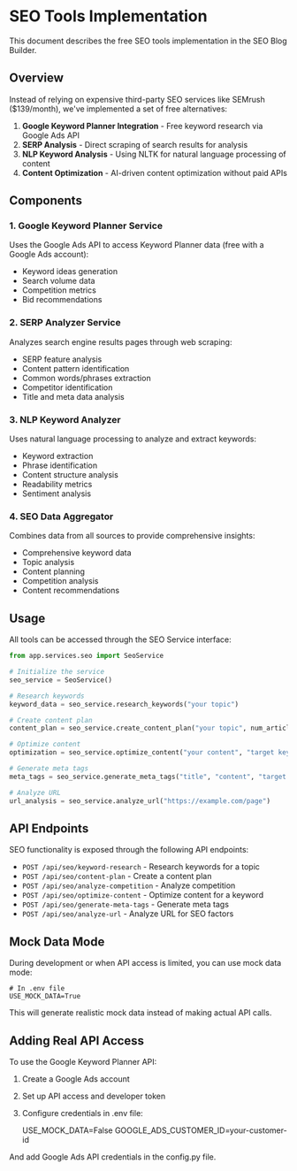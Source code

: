# SEO Tools Implementation

This document describes the free SEO tools implementation in the SEO Blog Builder.

## Overview

Instead of relying on expensive third-party SEO services like SEMrush ($139/month), we've implemented a set of free alternatives:

1.  **Google Keyword Planner Integration** - Free keyword research via Google Ads API
2.  **SERP Analysis** - Direct scraping of search results for analysis
3.  **NLP Keyword Analysis** - Using NLTK for natural language processing of content
4.  **Content Optimization** - AI-driven content optimization without paid APIs

## Components

### 1. Google Keyword Planner Service

Uses the Google Ads API to access Keyword Planner data (free with a Google Ads account):

*   Keyword ideas generation
*   Search volume data
*   Competition metrics
*   Bid recommendations

### 2. SERP Analyzer Service

Analyzes search engine results pages through web scraping:

*   SERP feature analysis
*   Content pattern identification
*   Common words/phrases extraction
*   Competitor identification
*   Title and meta data analysis

### 3. NLP Keyword Analyzer

Uses natural language processing to analyze and extract keywords:

*   Keyword extraction
*   Phrase identification
*   Content structure analysis
*   Readability metrics
*   Sentiment analysis

### 4. SEO Data Aggregator

Combines data from all sources to provide comprehensive insights:

*   Comprehensive keyword data
*   Topic analysis
*   Content planning
*   Competition analysis
*   Content recommendations

## Usage

All tools can be accessed through the SEO Service interface:

```python
from app.services.seo import SeoService

# Initialize the service
seo_service = SeoService()

# Research keywords
keyword_data = seo_service.research_keywords("your topic")

# Create content plan
content_plan = seo_service.create_content_plan("your topic", num_articles=10)

# Optimize content
optimization = seo_service.optimize_content("your content", "target keyword")

# Generate meta tags
meta_tags = seo_service.generate_meta_tags("title", "content", "target keyword")

# Analyze URL
url_analysis = seo_service.analyze_url("https://example.com/page")
```

## API Endpoints

SEO functionality is exposed through the following API endpoints:

*   `POST /api/seo/keyword-research` - Research keywords for a topic
*   `POST /api/seo/content-plan` - Create a content plan
*   `POST /api/seo/analyze-competition` - Analyze competition
*   `POST /api/seo/optimize-content` - Optimize content for a keyword
*   `POST /api/seo/generate-meta-tags` - Generate meta tags
*   `POST /api/seo/analyze-url` - Analyze URL for SEO factors

## Mock Data Mode

During development or when API access is limited, you can use mock data mode:

    # In .env file
    USE_MOCK_DATA=True
    

This will generate realistic mock data instead of making actual API calls.

## Adding Real API Access

To use the Google Keyword Planner API:

1.  Create a Google Ads account
2.  Set up API access and developer token
3.  Configure credentials in .env file:

    USE_MOCK_DATA=False
    GOOGLE_ADS_CUSTOMER_ID=your-customer-id
    

And add Google Ads API credentials in the config.py file.

